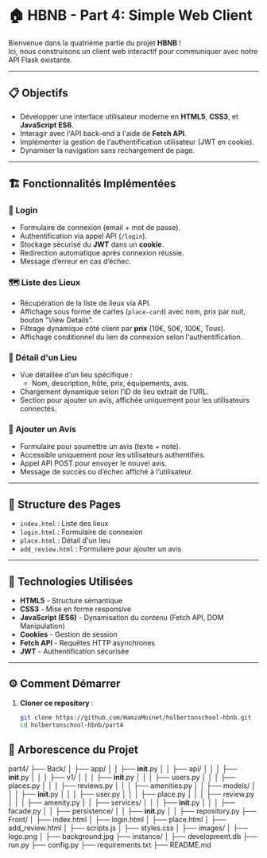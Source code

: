 # 🏠 HBNB - Part 4: Simple Web Client

Bienvenue dans la quatrième partie du projet **HBNB** !  
Ici, nous construisons un client web interactif pour communiquer avec notre API Flask existante.

---

## 📋 Objectifs

- Développer une interface utilisateur moderne en **HTML5**, **CSS3**, et **JavaScript ES6**.
- Interagir avec l'API back-end à l'aide de **Fetch API**.
- Implémenter la gestion de l'authentification utilisateur (JWT en cookie).
- Dynamiser la navigation sans rechargement de page.

---

## 🏗️ Fonctionnalités Implémentées

### 🔑 Login
- Formulaire de connexion (email + mot de passe).
- Authentification via appel API (`/login`).
- Stockage sécurisé du **JWT** dans un **cookie**.
- Redirection automatique après connexion réussie.
- Message d’erreur en cas d’échec.

### 🗺️ Liste des Lieux
- Récupération de la liste de lieux via API.
- Affichage sous forme de cartes (`place-card`) avec nom, prix par nuit, bouton "View Details".
- Filtrage dynamique côté client par **prix** (10€, 50€, 100€, Tous).
- Affichage conditionnel du lien de connexion selon l'authentification.

### 🏡 Détail d'un Lieu
- Vue détaillée d’un lieu spécifique :
  - Nom, description, hôte, prix, équipements, avis.
- Chargement dynamique selon l’ID de lieu extrait de l’URL.
- Section pour ajouter un avis, affichée uniquement pour les utilisateurs connectés.

### 📝 Ajouter un Avis
- Formulaire pour soumettre un avis (texte + note).
- Accessible uniquement pour les utilisateurs authentifiés.
- Appel API POST pour envoyer le nouvel avis.
- Message de succès ou d’échec affiché à l’utilisateur.

---

## 📂 Structure des Pages

- `index.html` : Liste des lieux
- `login.html` : Formulaire de connexion
- `place.html` : Détail d'un lieu
- `add_review.html` : Formulaire pour ajouter un avis

---

## 🧩 Technologies Utilisées

- **HTML5** - Structure sémantique
- **CSS3** - Mise en forme responsive
- **JavaScript (ES6)** - Dynamisation du contenu (Fetch API, DOM Manipulation)
- **Cookies** - Gestion de session
- **Fetch API** - Requêtes HTTP asynchrones
- **JWT** - Authentification sécurisée

---

## ⚙️ Comment Démarrer

1. **Cloner ce repository** :
   ```bash
   git clone https://github.com/HamzaMoinet/holbertonschool-hbnb.git
   cd holbertonschool-hbnb/part4


## 🌳 Arborescence du Projet

part4/
├── Back/
│   ├── app/
│   │   ├── __init__.py
│   │   ├── api/
│   │   │   ├── __init__.py
│   │   │   ├── v1/
│   │   │       ├── __init__.py
│   │   │       ├── users.py
│   │   │       ├── places.py
│   │   │       ├── reviews.py
│   │   │       ├── amenities.py
│   │   ├── models/
│   │   │   ├── __init__.py
│   │   │   ├── user.py
│   │   │   ├── place.py
│   │   │   ├── review.py
│   │   │   ├── amenity.py
│   │   ├── services/
│   │   │   ├── __init__.py
│   │   │   ├── facade.py
│   │   ├── persistence/
│   │       ├── __init__.py
│   │       ├── repository.py
├── Front/
│   ├── index.html
│   ├── login.html
│   ├── place.html
│   ├── add_review.html
│   ├── scripts.js
│   ├── styles.css
│   ├── images/
│       ├── logo.png
│       ├── background.jpg
├── instance/
│   ├── development.db
├── run.py
├── config.py
├── requirements.txt
├── README.md